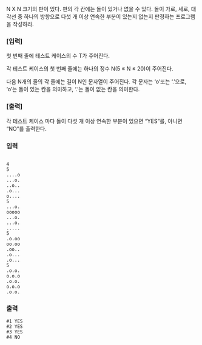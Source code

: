 N X N 크기의 판이 있다. 판의 각 칸에는 돌이 있거나 없을 수 있다. 돌이 가로, 세로, 대각선 중 하나의 방향으로 다섯 개 이상 연속한 부분이 있는지 없는지 판정하는 프로그램을 작성하라.

  

### [입력]

첫 번째 줄에 테스트 케이스의 수 T가 주어진다.

각 테스트 케이스의 첫 번째 줄에는 하나의 정수 N(5 ≤ N ≤ 20)이 주어진다.

다음 N개의 줄의 각 줄에는 길이 N인 문자열이 주어진다. 각 문자는 ‘o’또는 ‘.’으로, ‘o’는 돌이 있는 칸을 의미하고, ‘.’는 돌이 없는 칸을 의미한다.

  

### [출력]

각 테스트 케이스 마다 돌이 다섯 개 이상 연속한 부분이 있으면 “YES”를, 아니면 “NO”를 출력한다.

### 입력
```commandline

4
5
....o
...o.
..o..
.o...
o....
5
...o.
ooooo
...o.
...o.
.....
5
.o.oo
oo.oo
.oo..
.o...
.o...
5
.o.o.
o.o.o
.o.o.
o.o.o
.o.o.
```

### 출력
```commandline
#1 YES
#2 YES
#3 YES
#4 NO
```